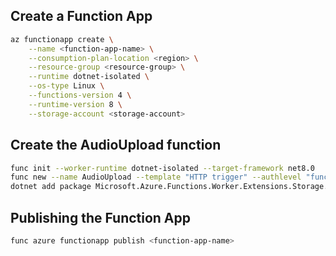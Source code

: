 ## Create a Function App

```sh
az functionapp create \
    --name <function-app-name> \
    --consumption-plan-location <region> \
    --resource-group <resource-group> \
    --runtime dotnet-isolated \
    --os-type Linux \
    --functions-version 4 \
    --runtime-version 8 \
    --storage-account <storage-account>
```

## Create the AudioUpload function

```sh
func init --worker-runtime dotnet-isolated --target-framework net8.0
func new --name AudioUpload --template "HTTP trigger" --authlevel "function"
dotnet add package Microsoft.Azure.Functions.Worker.Extensions.Storage.Blobs --version 6.3.0
```

## Publishing the Function App

```sh
func azure functionapp publish <function-app-name>
```
